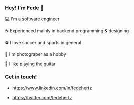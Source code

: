 ### Hey! I'm Fede 👋

💻 I'm a software engineer

☕ Experienced mainly in backend programming & designing

⚽ I love soccer and sports in general

📸 I'm photograper as a hobby

🎸 I like playing the guitar


### Get in touch!

- https://www.linkedin.com/in/fedehertz

- https://twitter.com/fedehertz
